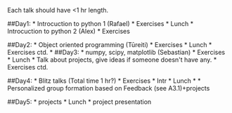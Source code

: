 Each talk should have <1 hr length.

##Day1:
	*    Introcuction to python 1 (Rafael)
	*    Exercises
	*    Lunch
	*    Introcuction to python 2 (Alex)
	*    Exercises

##Day2:
	*    Object oriented programming (Tūreiti)
	*    Exercises
	*    Lunch
	*    Exercises ctd.
	*
##Day3:
	*    numpy, scipy, matplotlib (Sebastian)
	*    Exercises
	*    Lunch
	*    Talk about projects, give ideas if someone doesn't have any.
	*    Exercises ctd.


##Day4:
	*    Blitz talks (Total time 1 hr?)
	*    Exercises
	*    Intr
	*    Lunch
	*
	*    Personalized group formation based on Feedback (see A3.1)+projects

##Day5:
	*    projects
	*    Lunch
	*    project presentation

